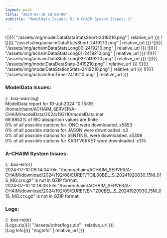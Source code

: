 ```yaml
---
layout: post
title: "2024-07-10 10:00:00"
subtitle: "ModelData Issues: 5; A-CHAIM System Issues: 2"

---
```


![]({{ "/assets/img/modelDataDataStatsShort-2419210.png" | relative_url }})
![]({{ "/assets/img/achaimDataStatsShort-2419210.png" | relative_url }})
![]({{ "/assets/img/achaimDataStatsLong00-2419210.png" | relative_url }})
![]({{ "/assets/img/achaimDataStatsLong01-2419210.png" | relative_url }})
![]({{ "/assets/img/achaimDataStatsLong02-2419210.png" | relative_url }})
![]({{ "/assets/img/modelDataDataStats-2419210.png" | relative_url }})
![]({{ "/assets/img/modelDataStationStats-2419210.png" | relative_url }})
![]({{ "/assets/img/achaimRunTime-2419210.png" | relative_url }})


### ModelData Issues:  
  
{: .box-warning}  
 ModelData report for 10-Jul-2024 10:15:09   
 /home/chaim/ACHAIM_SERVER/A-CHAIM/modelData/2024/192/10/modelData.mat   
 68.9852% of RIO absoprtion values are finite   
 0% of all possible stations for IONO were downloaded. x5853   
 0% of all possible stations for JASON were downloaded. x3   
 0% of all possible stations for SENTINEL were downloaded. x5308   
 0% of all possible stations for KARTVERKET were downloaded. x315   
  
### A-CHAIM System Issues:  
  
{: .box-error}  
2024-07-10 09:14:04 File "/home/chaim/ACHAIM_SERVER/A-CHAIM/download/2024/192/08/EUREF/TOIL00BEL_S_20241920830_15M_01S_MO.crx.gz" is not in GZIP format.  
2024-07-10 10:18:03 File "/home/chaim/ACHAIM_SERVER/A-CHAIM/download/2024/192/09/EUREF/ENTZ00BEL_S_20241920930_15M_01S_MO.crx.gz" is not in GZIP format.  

### Logs:  
  
{: .box-note}  
[Logs.zip]({{ "/assets/other/logs.zip" | relative_url }})  
[Log Info]({{ "/logInfo" | relative_url }})  
